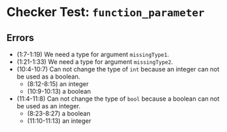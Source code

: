 # Checker Test: `function_parameter`

## Errors
- (1:7-1:19) We need a type for argument `missingType1`.
- (1:21-1:33) We need a type for argument `missingType2`.
- (10:4-10:7) Can not change the type of `int` because an integer can not be used as a boolean.
  - (8:12-8:15) an integer
  - (10:9-10:13) a boolean
- (11:4-11:8) Can not change the type of `bool` because a boolean can not be used as an integer.
  - (8:23-8:27) a boolean
  - (11:10-11:13) an integer
